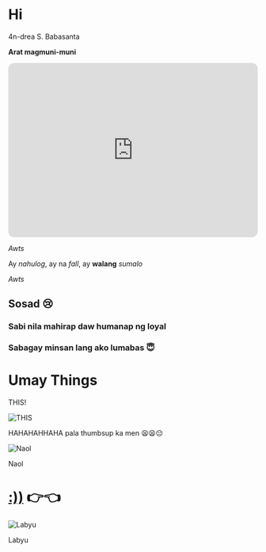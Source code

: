 # Hi 
4n-drea S. Babasanta

**Arat magmuni-muni**

<iframe style="border-radius:12px" src="https://open.spotify.com/embed/playlist/7H9ntovYj7r9sKIVcWXFau?utm_source=generator" width="100%" height="352" frameBorder="0" allowfullscreen="" allow="autoplay; clipboard-write; encrypted-media; fullscreen; picture-in-picture" loading="lazy"></iframe>


*Awts*

Ay *nahulog*, ay na *fall*, ay **walang** *sumalo* 
 
*Awts*

## Sosad 😢

### Sabi nila mahirap daw humanap ng loyal

### Sabagay minsan lang ako lumabas 😇


# Umay Things

THIS!

![THIS](https://scontent.fmnl25-3.fna.fbcdn.net/v/t1.15752-9/324466434_1249727182638703_8200882232614628371_n.jpg?_nc_cat=106&ccb=1-7&_nc_sid=ae9488&_nc_ohc=0Upj2YUgpr4AX-Yc2hv&_nc_ht=scontent.fmnl25-3.fna&oh=03_AdSA-kDGb1-h5qQB0bxSy98z8zQFnvMu9KSSj3rv8GIzGg&oe=63ED7AED)

HAHAHAHHAHA pala thumbsup ka men 😫😫😔

![Naol](https://scontent.fmnl25-4.fna.fbcdn.net/v/t1.15752-9/323113504_728048065261831_247426609623132628_n.jpg?_nc_cat=109&ccb=1-7&_nc_sid=ae9488&_nc_ohc=FA54RpGqVZQAX9VSQQB&_nc_ht=scontent.fmnl25-4.fna&oh=03_AdSutOedAiI4v61nU6jXTW7GC2rd32hHSovl2mW37U1RsA&oe=63ED7ADE)
 
Naol
 
# [:))](https://www.youtube.com/watch?v=dQw4w9WgXcQ) 👉👈
 
![Labyu](https://scontent.fmnl25-5.fna.fbcdn.net/v/t1.15752-9/313888430_689395485736907_5184354662795142460_n.jpg?_nc_cat=104&ccb=1-7&_nc_sid=ae9488&_nc_ohc=LE80UrmSwd0AX_Q_gEF&_nc_ht=scontent.fmnl25-5.fna&oh=03_AdSyh_WXv7ecwD_LDpMW9-rKDp6hiJRxVyRVfpojzC6w-Q&oe=63ED756F)

Labyu
